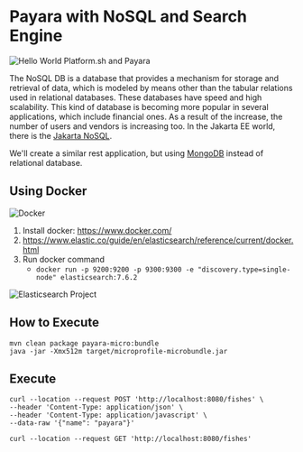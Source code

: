 # Payara with NoSQL and Search Engine

![Hello World Platform.sh and Payara](https://pbs.twimg.com/media/ES1yxFiWoAQnjIg?format=jpg&name=small)


The NoSQL DB is a database that provides a mechanism for storage and retrieval of data, which is modeled by means other than the tabular relations used in relational databases. These databases have speed and high scalability. This kind of database is becoming more popular in several applications, which include financial ones. As a result of the increase, the number of users and vendors is increasing too. In the Jakarta EE world, there is the [Jakarta NoSQL](https://projects.eclipse.org/projects/ee4j.nosql).
  
We'll create a similar rest application, but using [MongoDB](https://docs.platform.sh/configuration/services/mongodb.html) instead of relational database.


## Using Docker

![Docker](https://www.docker.com/sites/default/files/horizontal_large.png)

1. Install docker: https://www.docker.com/
1. https://www.elastic.co/guide/en/elasticsearch/reference/current/docker.html
1. Run docker command 
   * `docker run -p 9200:9200 -p 9300:9300 -e "discovery.type=single-node" elasticsearch:7.6.2`

![Elasticsearch Project](https://jnosql.github.io/img/logos/elastic.svg)


## How to Execute

```shell
mvn clean package payara-micro:bundle
java -jar -Xmx512m target/microprofile-microbundle.jar 
```

## Execute

```shell 
curl --location --request POST 'http://localhost:8080/fishes' \
--header 'Content-Type: application/json' \
--header 'Content-Type: application/javascript' \
--data-raw '{"name": "payara"}'
```

```shell
curl --location --request GET 'http://localhost:8080/fishes'
```